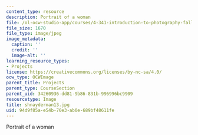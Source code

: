 ```yaml
---
content_type: resource
description: Portrait of a woman
file: /ol-ocw-studio-app/courses/4-341-introduction-to-photography-fall-2002/94d9f85ae54b70e3ab0e689bf48611fe_shnayderman13.jpg
file_size: 1670
file_type: image/jpeg
image_metadata:
  caption: ''
  credit: ''
  image-alt: ''
learning_resource_types:
- Projects
license: https://creativecommons.org/licenses/by-nc-sa/4.0/
ocw_type: OCWImage
parent_title: Projects
parent_type: CourseSection
parent_uid: 34260936-dd81-9b86-831b-996996bc9909
resourcetype: Image
title: shnayderman13.jpg
uid: 94d9f85a-e54b-70e3-ab0e-689bf48611fe
---
```

Portrait of a woman